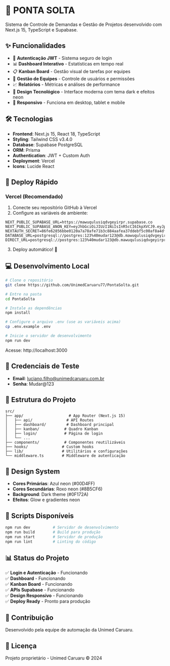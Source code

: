 # 🚀 PONTA SOLTA

Sistema de Controle de Demandas e Gestão de Projetos desenvolvido com Next.js 15, TypeScript e Supabase.

## ✨ Funcionalidades

- 🔐 **Autenticação JWT** - Sistema seguro de login
- 📊 **Dashboard Interativo** - Estatísticas em tempo real
- 📋 **Kanban Board** - Gestão visual de tarefas por equipes
- 👥 **Gestão de Equipes** - Controle de usuários e permissões
- 📈 **Relatórios** - Métricas e análises de performance
- 🎨 **Design Tecnológico** - Interface moderna com tema dark e efeitos neon
- 📱 **Responsivo** - Funciona em desktop, tablet e mobile

## 🛠️ Tecnologias

- **Frontend**: Next.js 15, React 18, TypeScript
- **Styling**: Tailwind CSS v3.4.0
- **Database**: Supabase PostgreSQL
- **ORM**: Prisma
- **Authentication**: JWT + Custom Auth
- **Deployment**: Vercel
- **Icons**: Lucide React

## 🚀 Deploy Rápido

### Vercel (Recomendado)

1. Conecte seu repositório GitHub à Vercel
2. Configure as variáveis de ambiente:

```env
NEXT_PUBLIC_SUPABASE_URL=https://mawuqulusiqdvgeyirpr.supabase.co
NEXT_PUBLIC_SUPABASE_ANON_KEY=eyJhbGciOiJIUzI1NiIsInR5cCI6IkpXVCJ9.eyJpc3MiOiJzdXBhYmFzZSIsInJlZiI6Im1hd3VxdWx1c2lxZHZnZXlpcnByIiwicm9sZSI6ImFub24iLCJpYXQiOjE3NjEwMTIzMDUsImV4cCI6MjA3NjU4ODMwNX0.5n1oS6j2oacfkeCbtMiOWK8m82raLCRTIsmFrmI6l7k
NEXTAUTH_SECRET=86fe62856bbe0120a7a78afe71b3c884aafea37ddebf5c00af8a4df6f89443fa
DATABASE_URL=postgresql://postgres:123%40mudar123@db.mawuqulusiqdvgeyirpr.supabase.co:5432/postgres
DIRECT_URL=postgresql://postgres:123%40mudar123@db.mawuqulusiqdvgeyirpr.supabase.co:5432/postgres
```

3. Deploy automático! 🎉

## 💻 Desenvolvimento Local

```bash
# Clone o repositório
git clone https://github.com/UnimedCaruaru77/PontaSolta.git

# Entre na pasta
cd PontaSolta

# Instale as dependências
npm install

# Configure o arquivo .env (use as variáveis acima)
cp .env.example .env

# Inicie o servidor de desenvolvimento
npm run dev
```

Acesse: http://localhost:3000

## 🔑 Credenciais de Teste

- **Email**: luciano.filho@unimedcaruaru.com.br
- **Senha**: Mudar@123

## 📁 Estrutura do Projeto

```
src/
├── app/                    # App Router (Next.js 15)
│   ├── api/               # API Routes
│   ├── dashboard/         # Dashboard principal
│   ├── kanban/           # Quadro Kanban
│   ├── login/            # Página de login
│   └── ...
├── components/           # Componentes reutilizáveis
├── hooks/               # Custom hooks
├── lib/                 # Utilitários e configurações
└── middleware.ts        # Middleware de autenticação
```

## 🎨 Design System

- **Cores Primárias**: Azul neon (#00D4FF)
- **Cores Secundárias**: Roxo neon (#8B5CF6)
- **Background**: Dark theme (#0F172A)
- **Efeitos**: Glow e gradientes neon

## 🔧 Scripts Disponíveis

```bash
npm run dev          # Servidor de desenvolvimento
npm run build        # Build para produção
npm run start        # Servidor de produção
npm run lint         # Linting do código
```

## 📊 Status do Projeto

✅ **Login e Autenticação** - Funcionando  
✅ **Dashboard** - Funcionando  
✅ **Kanban Board** - Funcionando  
✅ **APIs Supabase** - Funcionando  
✅ **Design Responsivo** - Funcionando  
✅ **Deploy Ready** - Pronto para produção  

## 🤝 Contribuição

Desenvolvido pela equipe de automação da Unimed Caruaru.

## 📄 Licença

Projeto proprietário - Unimed Caruaru © 2024